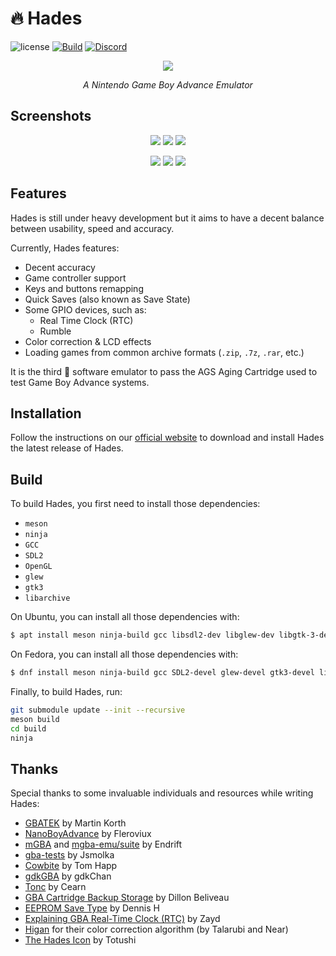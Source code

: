 # 🔥 Hades

![license](https://img.shields.io/github/license/hades-emu/hades)
[![Build](https://github.com/hades-emu/hades/actions/workflows/build.yml/badge.svg)](https://github.com/hades-emu/hades/actions/workflows/build.yml)
[![Discord](https://img.shields.io/discord/1380316885979234424?label=discord&logo=discord&color=%235865F2)](https://discord.com/invite/zBHkV836AK)

<p align="center"><a href="https://hades-emu.org/"><img src="https://i.imgur.com/4OrVpX2.png"></a></p>
<p align="center"><i>A Nintendo Game Boy Advance Emulator</i></p>

## Screenshots

<p align="center">
  <img src="https://i.imgur.com/29JPzmU.png">
  <img src="https://i.imgur.com/kyEfEam.png">
  <img src="https://i.imgur.com/c84TjGW.png">
</p>
<p align="center">
  <img src="https://i.imgur.com/WGCHWJv.png">
  <img src="https://i.imgur.com/0LMmkRD.png">
  <img src="https://i.imgur.com/pbdR5AN.png">
</p>

## Features

Hades is still under heavy development but it aims to have a decent balance between usability, speed and accuracy.

Currently, Hades features:
  - Decent accuracy
  - Game controller support
  - Keys and buttons remapping
  - Quick Saves (also known as Save State)
  - Some GPIO devices, such as:
    - Real Time Clock (RTC)
    - Rumble
  - Color correction & LCD effects
  - Loading games from common archive formats (`.zip`, `.7z`, `.rar`, etc.)

It is the third 🥉 software emulator to pass the AGS Aging Cartridge used to test Game Boy Advance systems.

## Installation

Follow the instructions on our [official website](https://hades-emu.org/download) to download and install Hades the latest release of Hades.

## Build

To build Hades, you first need to install those dependencies:

  - `meson`
  - `ninja`
  - `GCC`
  - `SDL2`
  - `OpenGL`
  - `glew`
  - `gtk3`
  - `libarchive`

On Ubuntu, you can install all those dependencies with:

```bash
$ apt install meson ninja-build gcc libsdl2-dev libglew-dev libgtk-3-dev libarchive-dev
```

On Fedora, you can install all those dependencies with:

```bash
$ dnf install meson ninja-build gcc SDL2-devel glew-devel gtk3-devel libarchive-devel
```

Finally, to build Hades, run:

```bash
git submodule update --init --recursive
meson build
cd build
ninja
```

## Thanks

Special thanks to some invaluable individuals and resources while writing Hades:

  - [GBATEK](https://problemkaputt.de/gbatek.htm) by Martin Korth
  - [NanoBoyAdvance](https://github.com/fleroviux/NanoBoyAdvance/) by Fleroviux
  - [mGBA](https://mgba.io/) and [mgba-emu/suite](https://github.com/mgba-emu/suite) by Endrift
  - [gba-tests](https://github.com/jsmolka/gba-tests) by Jsmolka
  - [Cowbite](https://www.cs.rit.edu/~tjh8300/CowBite/CowBiteSpec.htm) by Tom Happ
  - [gdkGBA](https://github.com/gdkchan/gdkGBA/) by gdkChan
  - [Tonc](https://www.coranac.com/tonc/text/toc.htm) by Cearn
  - [GBA Cartridge Backup Storage](https://dillonbeliveau.com/2020/06/05/GBA-FLASH.html) by Dillon Beliveau
  - [EEPROM Save Type](https://densinh.github.io/DenSinH/emulation/2021/02/01/gba-eeprom.html) by Dennis H
  - [Explaining GBA Real-Time Clock (RTC)](https://beanmachine.alt.icu/post/rtc/) by Zayd
  - [Higan](https://near.sh/articles/video/color-emulation) for their color correction algorithm (by Talarubi and Near)
  - [The Hades Icon](https://totushi.com/) by Totushi
